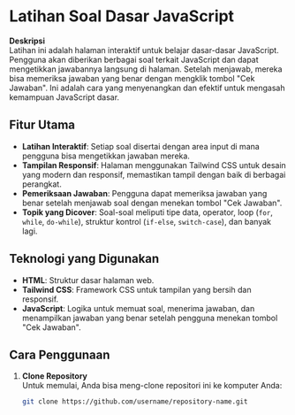 # Latihan Soal Dasar JavaScript

**Deskripsi**  
Latihan ini adalah halaman interaktif untuk belajar dasar-dasar JavaScript. Pengguna akan diberikan berbagai soal terkait JavaScript dan dapat mengetikkan jawabannya langsung di halaman. Setelah menjawab, mereka bisa memeriksa jawaban yang benar dengan mengklik tombol "Cek Jawaban". Ini adalah cara yang menyenangkan dan efektif untuk mengasah kemampuan JavaScript dasar.

## Fitur Utama

- **Latihan Interaktif**: Setiap soal disertai dengan area input di mana pengguna bisa mengetikkan jawaban mereka.
- **Tampilan Responsif**: Halaman menggunakan Tailwind CSS untuk desain yang modern dan responsif, memastikan tampil dengan baik di berbagai perangkat.
- **Pemeriksaan Jawaban**: Pengguna dapat memeriksa jawaban yang benar setelah menjawab soal dengan menekan tombol "Cek Jawaban".
- **Topik yang Dicover**: Soal-soal meliputi tipe data, operator, loop (`for`, `while`, `do-while`), struktur kontrol (`if-else`, `switch-case`), dan banyak lagi.

## Teknologi yang Digunakan

- **HTML**: Struktur dasar halaman web.
- **Tailwind CSS**: Framework CSS untuk tampilan yang bersih dan responsif.
- **JavaScript**: Logika untuk memuat soal, menerima jawaban, dan menampilkan jawaban yang benar setelah pengguna menekan tombol "Cek Jawaban".

## Cara Penggunaan

1. **Clone Repository**  
   Untuk memulai, Anda bisa meng-clone repositori ini ke komputer Anda:
   ```bash
   git clone https://github.com/username/repository-name.git
